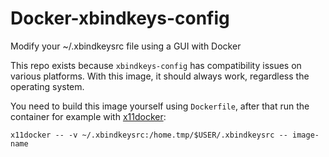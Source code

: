 # Docker-xbindkeys-config
Modify your ~/.xbindkeysrc file using a GUI with Docker

This repo exists because `xbindkeys-config` has compatibility issues on various platforms. With this image, it should always work, regardless the operating system.

You need to build this image yourself using `Dockerfile`, after that run the container for example with [x11docker](https://github.com/mviereck/x11docker):

    x11docker -- -v ~/.xbindkeysrc:/home.tmp/$USER/.xbindkeysrc -- image-name
